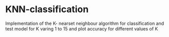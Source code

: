 # KNN-classification
Implementation of the K- nearset neighbour algorithm for classification and test model for K varing 1 to 15 and plot accuracy for different values of K
